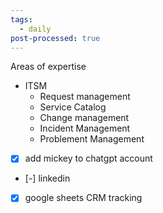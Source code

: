 ```yaml
---
tags:
  - daily
post-processed: true
---
```


Areas of expertise
- ITSM
	- Request management 
	- Service Catalog 
	- Change management 
	- Incident Management
	- Problement Management 

- [x] add mickey to chatgpt account 
- [-] linkedin
- [x] google sheets CRM tracking

